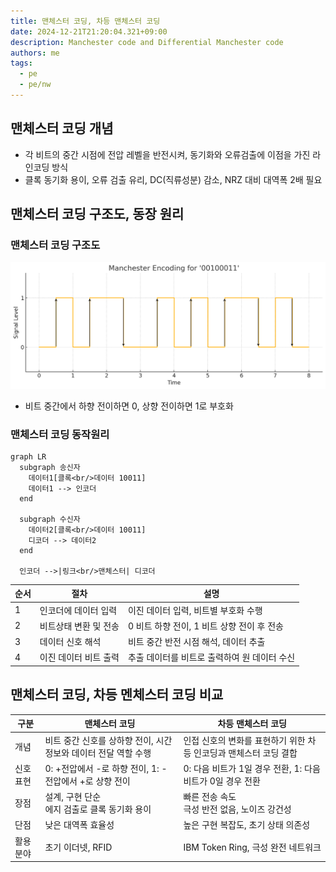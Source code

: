 ```yaml
---
title: 맨체스터 코딩, 차등 맨체스터 코딩
date: 2024-12-21T21:20:04.321+09:00
description: Manchester code and Differential Manchester code
authors: me
tags:
  - pe
  - pe/nw 
---
```


## 맨체스터 코딩 개념

- 각 비트의 중간 시점에 전압 레벨을 반전시켜, 동기화와 오류검출에 이점을 가진 라인코딩 방식
- 클록 동기화 용이, 오류 검출 유리, DC(직류성분) 감소, NRZ 대비 대역폭 2배 필요

## 맨체스터 코딩 구조도, 동장 원리

### 맨체스터 코딩 구조도

![Manchester code](./assets/manchester.png)

- 비트 중간에서 하향 전이하면 0, 상향 전이하면 1로 부호화

### 맨체스터 코딩 동작원리

```mermaid
graph LR
  subgraph 송신자
    데이터1[클록<br/>데이터 10011]
    데이터1 --> 인코더
  end

  subgraph 수신자
    데이터2[클록<br/>데이터 10011]
    디코더 --> 데이터2
  end

  인코더 -->|링크<br/>맨체스터| 디코더
```

| 순서 | 절차 | 설명 |
| --- | --- | --- |
| 1 | 인코더에 데이터 입력 | 이진 데이터 입력, 비트별 부호화 수행 |
| 2 | 비트상태 변환 및 전송 | 0 비트 하향 전이, 1 비트 상향 전이 후 전송 |
| 3 | 데이터 신호 해석 | 비트 중간 반전 시점 해석, 데이터 추출 |
| 4 | 이진 데이터 비트 출력 | 추출 데이터를 비트로 출력하여 원 데이터 수신 |

## 맨체스터 코딩, 차등 멘체스터 코딩 비교

| 구분 | 맨체스터 코딩 | 차등 맨체스터 코딩 |
| --- | --- | --- |
| 개념 | 비트 중간 신호를 상하향 전이, 시간 정보와 데이터 전달 역할 수행 | 인접 신호의 변화를 표현하기 위한 차등 인코딩과 맨체스터 코딩 결합 |
| 신호표현 | 0: +전압에서 -로 하향 전이, 1: -전압에서 +로 상향 전이 | 0: 다음 비트가 1일 경우 전환, 1: 다음 비트가 0일 경우 전환 |
| 장점 | 설계, 구현 단순<br/>에지 검출로 클록 동기화 용이 | 빠른 전송 속도<br/>극성 반전 없음, 노이즈 강건성 |
| 단점 | 낮은 대역폭 효율성 | 높은 구현 복잡도, 초기 상태 의존성 |
| 활용 분야 | 초기 이더넷, RFID | IBM Token Ring, 극성 완전 네트워크 |
